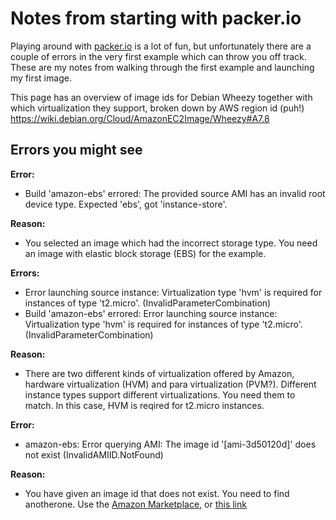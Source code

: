 # Notes from starting with packer.io

Playing around with [packer.io](https://packer.io) is a lot of fun, but unfortunately there are a couple of errors in the
very first example which can throw you off track. These are my notes from walking through the first example and launching
my first image.



This page has an overview of image ids for Debian Wheezy together with which virtualization they support, broken down by AWS region id (puh!)
https://wiki.debian.org/Cloud/AmazonEC2Image/Wheezy#A7.8


## Errors you might see

__Error:__
- Build 'amazon-ebs' errored: The provided source AMI has an invalid root device type.
Expected 'ebs', got 'instance-store'.

__Reason:__ 
- You selected an image which had the incorrect storage type. You need an image with elastic block storage (EBS) for the example.


__Errors:__
- Error launching source instance: Virtualization type 'hvm' is required for instances of type 't2.micro'. (InvalidParameterCombination)
- Build 'amazon-ebs' errored: Error launching source instance: Virtualization type 'hvm' is required for instances of type 't2.micro'. (InvalidParameterCombination)

__Reason:__
- There are two different kinds of virtualization offered by Amazon, hardware virtualization (HVM) and para virtualization (PVM?). Different instance types support different virtualizations. You need them to match. In this case, HVM is reqired for t2.micro instances.


__Error:__
- amazon-ebs: Error querying AMI: The image id '[ami-3d50120d]' does not exist (InvalidAMIID.NotFound)

__Reason:__
- You have given an image id that does not exist. You need to find anotherone. Use the [Amazon Marketplace](https://aws.amazon.com/marketplace), or [this link](https://wiki.debian.org/Cloud/AmazonEC2Image/Wheezy#A7.8)
